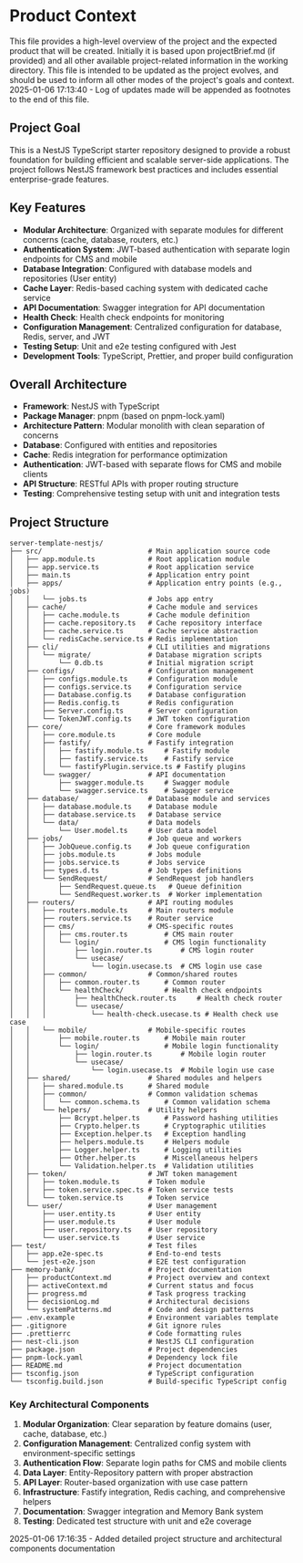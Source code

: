 # Product Context

This file provides a high-level overview of the project and the expected product that will be created. Initially it is based upon projectBrief.md (if provided) and all other available project-related information in the working directory. This file is intended to be updated as the project evolves, and should be used to inform all other modes of the project's goals and context.
2025-01-06 17:13:40 - Log of updates made will be appended as footnotes to the end of this file.

## Project Goal

This is a NestJS TypeScript starter repository designed to provide a robust foundation for building efficient and scalable server-side applications. The project follows NestJS framework best practices and includes essential enterprise-grade features.

## Key Features

- **Modular Architecture**: Organized with separate modules for different concerns (cache, database, routers, etc.)
- **Authentication System**: JWT-based authentication with separate login endpoints for CMS and mobile
- **Database Integration**: Configured with database models and repositories (User entity)
- **Cache Layer**: Redis-based caching system with dedicated cache service
- **API Documentation**: Swagger integration for API documentation
- **Health Check**: Health check endpoints for monitoring
- **Configuration Management**: Centralized configuration for database, Redis, server, and JWT
- **Testing Setup**: Unit and e2e testing configured with Jest
- **Development Tools**: TypeScript, Prettier, and proper build configuration

## Overall Architecture

- **Framework**: NestJS with TypeScript
- **Package Manager**: pnpm (based on pnpm-lock.yaml)
- **Architecture Pattern**: Modular monolith with clean separation of concerns
- **Database**: Configured with entities and repositories
- **Cache**: Redis integration for performance optimization
- **Authentication**: JWT-based with separate flows for CMS and mobile clients
- **API Structure**: RESTful APIs with proper routing structure
- **Testing**: Comprehensive testing setup with unit and integration tests

## Project Structure

```
server-template-nestjs/
├── src/                          # Main application source code
│   ├── app.module.ts             # Root application module
│   ├── app.service.ts            # Root application service
│   ├── main.ts                   # Application entry point
│   ├── apps/                     # Application entry points (e.g., jobs)
│   │   └── jobs.ts               # Jobs app entry
│   ├── cache/                    # Cache module and services
│   │   ├── cache.module.ts       # Cache module definition
│   │   ├── cache.repository.ts   # Cache repository interface
│   │   ├── cache.service.ts      # Cache service abstraction
│   │   └── redisCache.service.ts # Redis implementation
│   ├── cli/                      # CLI utilities and migrations
│   │   └── migrate/              # Database migration scripts
│   │       └── 0.db.ts           # Initial migration script
│   ├── configs/                  # Configuration management
│   │   ├── configs.module.ts     # Configuration module
│   │   ├── configs.service.ts    # Configuration service
│   │   ├── Database.config.ts    # Database configuration
│   │   ├── Redis.config.ts       # Redis configuration
│   │   ├── Server.config.ts      # Server configuration
│   │   └── TokenJWT.config.ts    # JWT token configuration
│   ├── core/                     # Core framework modules
│   │   ├── core.module.ts        # Core module
│   │   ├── fastify/              # Fastify integration
│   │   │   ├── fastify.module.ts     # Fastify module
│   │   │   ├── fastify.service.ts    # Fastify service
│   │   │   └── fastifyPlugin.service.ts # Fastify plugins
│   │   └── swagger/              # API documentation
│   │       ├── swagger.module.ts     # Swagger module
│   │       └── swagger.service.ts    # Swagger service
│   ├── database/                 # Database module and services
│   │   ├── database.module.ts    # Database module
│   │   ├── database.service.ts   # Database service
│   │   └── data/                 # Data models
│   │       └── User.model.ts     # User data model
│   ├── jobs/                     # Job queue and workers
│   │   ├── JobQueue.config.ts    # Job queue configuration
│   │   ├── jobs.module.ts        # Jobs module
│   │   ├── jobs.service.ts       # Jobs service
│   │   ├── types.d.ts            # Job types definitions
│   │   └── SendRequest/          # SendRequest job handlers
│   │       ├── SendRequest.queue.ts   # Queue definition
│   │       └── SendRequest.worker.ts  # Worker implementation
│   ├── routers/                  # API routing modules
│   │   ├── routers.module.ts     # Main routers module
│   │   ├── routers.service.ts    # Router service
│   │   ├── cms/                  # CMS-specific routes
│   │   │   ├── cms.router.ts         # CMS main router
│   │   │   └── login/                # CMS login functionality
│   │   │       ├── login.router.ts       # CMS login router
│   │   │       └── usecase/
│   │   │           └── login.usecase.ts  # CMS login use case
│   │   ├── common/               # Common/shared routes
│   │   │   ├── common.router.ts      # Common router
│   │   │   └── healthCheck/          # Health check endpoints
│   │   │       ├── healthCheck.router.ts     # Health check router
│   │   │       └── usecase/
│   │   │           └── health-check.usecase.ts # Health check use case
│   │   └── mobile/               # Mobile-specific routes
│   │       ├── mobile.router.ts      # Mobile main router
│   │       └── login/                # Mobile login functionality
│   │           ├── login.router.ts       # Mobile login router
│   │           └── usecase/
│   │               └── login.usecase.ts  # Mobile login use case
│   ├── shared/                   # Shared modules and helpers
│   │   ├── shared.module.ts      # Shared module
│   │   ├── common/               # Common validation schemas
│   │   │   └── common.schema.ts      # Common validation schema
│   │   └── helpers/              # Utility helpers
│   │       ├── Bcrypt.helper.ts      # Password hashing utilities
│   │       ├── Crypto.helper.ts      # Cryptographic utilities
│   │       ├── Exception.helper.ts   # Exception handling
│   │       ├── helpers.module.ts     # Helpers module
│   │       ├── Logger.helper.ts      # Logging utilities
│   │       ├── Other.helper.ts       # Miscellaneous helpers
│   │       └── Validation.helper.ts  # Validation utilities
│   ├── token/                    # JWT token management
│   │   ├── token.module.ts       # Token module
│   │   ├── token.service.spec.ts # Token service tests
│   │   └── token.service.ts      # Token service
│   └── user/                     # User management
│       ├── user.entity.ts        # User entity
│       ├── user.module.ts        # User module
│       ├── user.repository.ts    # User repository
│       └── user.service.ts       # User service
├── test/                         # Test files
│   ├── app.e2e-spec.ts           # End-to-end tests
│   └── jest-e2e.json             # E2E test configuration
├── memory-bank/                  # Project documentation
│   ├── productContext.md         # Project overview and context
│   ├── activeContext.md          # Current status and focus
│   ├── progress.md               # Task progress tracking
│   ├── decisionLog.md            # Architectural decisions
│   └── systemPatterns.md         # Code and design patterns
├── .env.example                  # Environment variables template
├── .gitignore                    # Git ignore rules
├── .prettierrc                   # Code formatting rules
├── nest-cli.json                 # NestJS CLI configuration
├── package.json                  # Project dependencies
├── pnpm-lock.yaml                # Dependency lock file
├── README.md                     # Project documentation
├── tsconfig.json                 # TypeScript configuration
└── tsconfig.build.json           # Build-specific TypeScript config
```

### Key Architectural Components

1. **Modular Organization**: Clear separation by feature domains (user, cache, database, etc.)
2. **Configuration Management**: Centralized config system with environment-specific settings
3. **Authentication Flow**: Separate login paths for CMS and mobile clients
4. **Data Layer**: Entity-Repository pattern with proper abstraction
5. **API Layer**: Router-based organization with use case pattern
6. **Infrastructure**: Fastify integration, Redis caching, and comprehensive helpers
7. **Documentation**: Swagger integration and Memory Bank system
8. **Testing**: Dedicated test structure with unit and e2e coverage

2025-01-06 17:16:35 - Added detailed project structure and architectural components documentation
